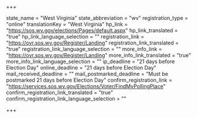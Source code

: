 +++

state_name = "West Virginia"
state_abbreviation = "wv"
registration_type = "online"
translationKey = "West Virginia"
hp_link = "https://sos.wv.gov/elections/Pages/default.aspx"
hp_link_translated = "true"
hp_link_language_selection = ""
registration_link = "https://ovr.sos.wv.gov/Register/Landing"
registration_link_translated = "true"
registration_link_language_selection = ""
more_info_link = "https://ovr.sos.wv.gov/Register/Landing"
more_info_link_translated = "true"
more_info_link_language_selection = ""
ip_deadline = "21 days before Election Day"
online_deadline = "21 days before Election Day"
mail_received_deadline = ""
mail_postmarked_deadline = "Must be postmarked 21 days before Election Day"
confirm_registration_link = "https://services.sos.wv.gov/Elections/Voter/FindMyPollingPlace"
confirm_registration_link_translated = "true"
confirm_registration_link_language_selection = ""

+++